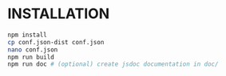 INSTALLATION
============
```sh
npm install
cp conf.json-dist conf.json
nano conf.json
npm run build
npm run doc # (optional) create jsdoc documentation in doc/
```
